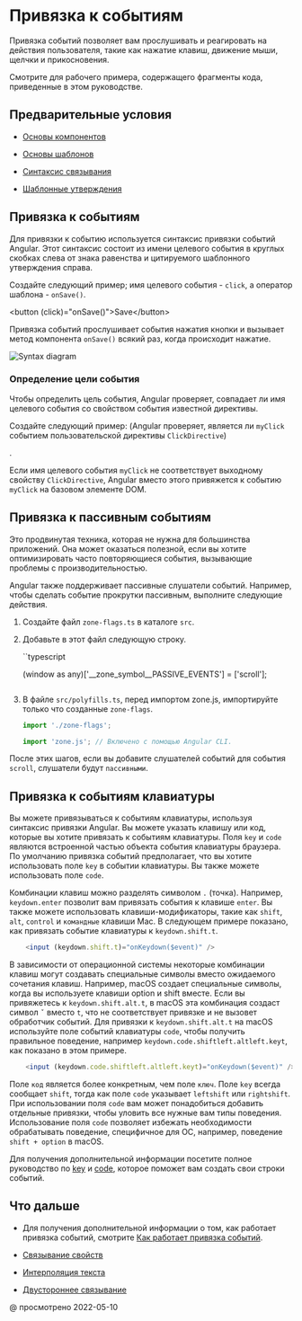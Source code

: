 # Привязка к событиям

Привязка событий позволяет вам прослушивать и реагировать на действия пользователя, такие как нажатие клавиш, движение мыши, щелчки и прикосновения.

<div class="alert is-helpful">

Смотрите <live-example></live-example> для рабочего примера, содержащего фрагменты кода, приведенные в этом руководстве.

</div>

## Предварительные условия

-   [Основы компонентов](guide/architecture-components)

-   [Основы шаблонов](guide/glossary#template)

-   [Синтаксис связывания](guide/binding-syntax)

-   [Шаблонные утверждения](guide/template-statements)

## Привязка к событиям

Для привязки к событию используется синтаксис привязки событий Angular. Этот синтаксис состоит из имени целевого события в круглых скобках слева от знака равенства и цитируемого шаблонного утверждения справа.

Создайте следующий пример; имя целевого события - `click`, а оператор шаблона - `onSave()`.

<code-example language="html" header="Event binding syntax">
 &lt;button (click)="onSave()"&gt;Save&lt;/button&gt;
</code-example>

Привязка событий прослушивает события нажатия кнопки и вызывает метод компонента `onSave()` всякий раз, когда происходит нажатие.

<div class="lightbox">
   <img src='generated/images/guide/template-syntax/syntax-diagram.svg' alt="Syntax diagram">
</div>

### Определение цели события

Чтобы определить цель события, Angular проверяет, совпадает ли имя целевого события со свойством события известной директивы.

Создайте следующий пример: (Angular проверяет, является ли `myClick` событием пользовательской директивы `ClickDirective`)

<code-example path="event-binding/src/app/app.component.html" region="custom-directive" header="src/app/app.component.html"></code-example>.

Если имя целевого события `myClick` не соответствует выходному свойству `ClickDirective`, Angular вместо этого привяжется к событию `myClick` на базовом элементе DOM.

## Привязка к пассивным событиям

Это продвинутая техника, которая не нужна для большинства приложений. Она может оказаться полезной, если вы хотите оптимизировать часто повторяющиеся события, вызывающие проблемы с производительностью.

Angular также поддерживает пассивные слушатели событий. Например, чтобы сделать событие прокрутки пассивным, выполните следующие действия.

1. Создайте файл `zone-flags.ts` в каталоге `src`.

2. Добавьте в этот файл следующую строку.

    ``typescript

    (window as any)['__zone_symbol__PASSIVE_EVENTS'] = ['scroll'];

    ```

    ```

3. В файле `src/polyfills.ts`, перед импортом zone.js, импортируйте только что созданные `zone-flags`.

    ```typescript
    import './zone-flags';

    import 'zone.js'; // Включено с помощью Angular CLI.
    ```

После этих шагов, если вы добавите слушателей событий для события `scroll`, слушатели будут `пассивными`.

## Привязка к событиям клавиатуры

Вы можете привязываться к событиям клавиатуры, используя синтаксис привязки Angular. Вы можете указать клавишу или код, которые вы хотите привязать к событиям клавиатуры. Поля `key` и `code` являются встроенной частью объекта события клавиатуры браузера. По умолчанию привязка событий предполагает, что вы хотите использовать поле `key` в событии клавиатуры. Вы также можете использовать поле `code`.

Комбинации клавиш можно разделять символом `.` (точка). Например, `keydown.enter` позволит вам привязать события к клавише `enter`. Вы также можете использовать клавиши-модификаторы, такие как `shift`, `alt`, `control` и `командные` клавиши Mac. В следующем примере показано, как привязать событие клавиатуры к `keydown.shift.t`.

```typescript
    <input (keydown.shift.t)="onKeydown($event)" />
```

В зависимости от операционной системы некоторые комбинации клавиш могут создавать специальные символы вместо ожидаемого сочетания клавиш. Например, macOS создает специальные символы, когда вы используете клавиши option и shift вместе. Если вы привяжетесь к `keydown.shift.alt.t`, в macOS эта комбинация создаст символ `ˇ` вместо `t`, что не соответствует привязке и не вызовет обработчик событий. Для привязки к `keydown.shift.alt.t` на macOS используйте поле событий клавиатуры `code`, чтобы получить правильное поведение, например `keydown.code.shiftleft.altleft.keyt`, как показано в этом примере.

```typescript
    <input (keydown.code.shiftleft.altleft.keyt)="onKeydown($event)" />
```

Поле `код` является более конкретным, чем поле `ключ`. Поле `key` всегда сообщает `shift`, тогда как поле `code` указывает `leftshift` или `rightshift`. При использовании поля `code` вам может понадобиться добавить отдельные привязки, чтобы уловить все нужные вам типы поведения. Использование поля `code` позволяет избежать необходимости обрабатывать поведение, специфичное для ОС, например, поведение `shift + option` в macOS.

Для получения дополнительной информации посетите полное руководство по [key](https://developer.mozilla.org/en-US/docs/Web/API/UI_Events/Keyboard_event_key_values) и [code](https://developer.mozilla.org/en-US/docs/Web/API/UI_Events/Keyboard_event_code_values), которое поможет вам создать свои строки событий.

## Что дальше

-   Для получения дополнительной информации о том, как работает привязка событий, смотрите [Как работает привязка событий](guide/event-binding-concepts).

-   [Связывание свойств](руководство/property-binding)

-   [Интерполяция текста](руководство/интерполяция)

-   [Двустороннее связывание](guide/two-way-binding)

@ просмотрено 2022-05-10
